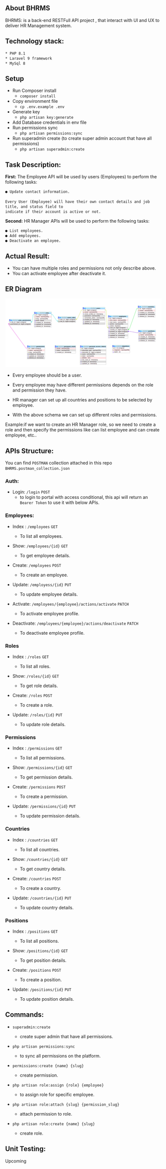 ## About BHRMS

BHRMS: is a back-end RESTFull API project , that interact with UI and UX to deliver HR Management system.
 
## Technology stack:
    * PHP 8.1
    * Laravel 9 framework
    * MySql 8

## Setup
* Run Composer install
  * `composer install`
* Copy environment file
  * `cp .env.example .env`
* Generate key
  * `php artisan key:generate`
* Add Database credentials in env file
* Run permissions sync
  * `php artisan permissions:sync`
* Run superadmin create (to create super admin account that have all permissions)
  * `php artisan superadmin:create`

## Task Description:

**First:** The Employee API will be used by users (Employees) to perform the following tasks:
    
    ● Update contact information.
    
    Every User (Employee) will have their own contact details and job title, and status field to
    indicate if their account is active or not.

**Second:** HR Manager APIs will be used to perform the following tasks:

    ● List employees.
    ● Add employees.
    ● Deactivate an employee.


## Actual Result: 
* You can have multiple roles and permissions not only describe above.
* You can activate employee after deactivate it.

## ER Diagram
![](public/b-hrms.png)

* Every employee should be a user.
* Every employee may have different permissions depends on the role and permission they have.
* HR manager can set up all countries and positions to be selected by employee.


* With the above schema we can set up different roles and permissions.

Example:if we want to create an HR Manager role, so we need to create a role and then specify the permissions like can list employee and can create employee, etc..

## APIs Structure:

You can find `POSTMAN` collection attached in this repo `BHRMS.postman_collection.json` 

### Auth: 

* Login: `/login` `POST`
  * to login to portal with access conditional, this api will return an `Bearer Token` to use it with below APIs.

### Employees:
* Index : `/employees` `GET`
  * To list all employees.

* Show: `/employees/{id}` `GET`
  * To get employee details.
  
* Create: `/employees` `POST`
  * To create an employee.

* Update: `/employess/{id}` `PUT`
  * To update employee details.

* Activate: `/employees/{employee}/actions/activate` `PATCH`
  * To activate employee profile.

* Deactivate: `/employees/{employee}/actions/deactivate` `PATCH`
  * To deactivate employee profile.


### Roles

* Index : `/roles` `GET`
    * To list all roles.

* Show: `/roles/{id}` `GET`
    * To get role details.

* Create: `/roles` `POST`
    * To create a role.

* Update: `/roles/{id}` `PUT`
    * To update role details.


### Permissions

* Index : `/permissions` `GET`
    * To list all permissions.

* Show: `/permissions/{id}` `GET`
    * To get permission details.

* Create: `/permissions` `POST`
    * To create a permission.

* Update: `/permissions/{id}` `PUT`
    * To update permission details.


### Countries

* Index : `/countries` `GET`
    * To list all countries.

* Show: `/countries/{id}` `GET`
    * To get country details.

* Create: `/countries` `POST`
    * To create a country.

* Update: `/countries/{id}` `PUT`
    * To update country details.

### Positions

* Index : `/positions` `GET`
    * To list all positions.

* Show: `/positions/{id}` `GET`
    * To get position details.

* Create: `/positions` `POST`
    * To create a position.

* Update: `/positions/{id}` `PUT`
    * To update position details.


## Commands:

* `superadmin:create`
    * create super admin that have all permissions.

* `php artisan permissions:sync`
  * to sync all permissions on the platform.

* `permissions:create {name} {slug}`
    * create permission.

* `php artisan role:assign {role} {employee}`
  * to assign role for specific employee.

* `php artisan role:attach {slug} {permission_slug}`
    * attach permission to role.

* `php artisan role:create {name} {slug}`
    * create role.

## Unit Testing:

Upcoming
